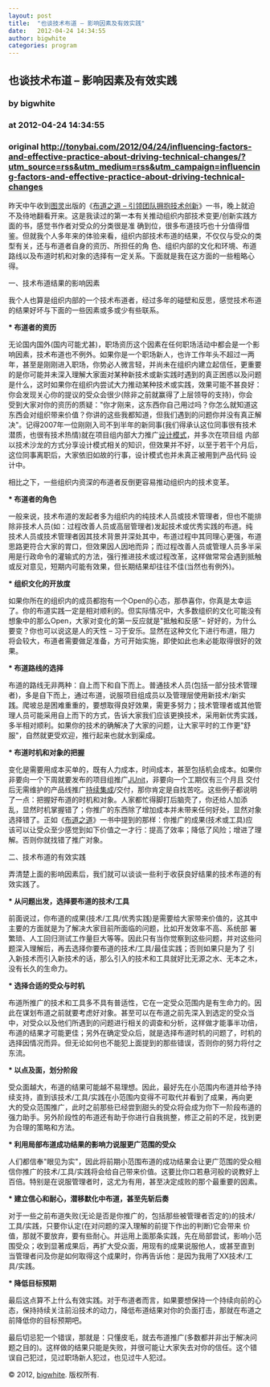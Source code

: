 ```yaml
---
layout: post
title:  "也谈技术布道 – 影响因素及有效实践"
date:   2012-04-24 14:34:55
author: bigwhite
categories: program
---
```


## 也谈技术布道 – 影响因素及有效实践
### by bigwhite
### at 2012-04-24 14:34:55
### original <http://tonybai.com/2012/04/24/influencing-factors-and-effective-practice-about-driving-technical-changes/?utm_source=rss&utm_medium=rss&utm_campaign=influencing-factors-and-effective-practice-about-driving-technical-changes>

<p>昨天中午收到<a href="http://www.ituring.com.cn/">图灵</a>出版的《<a href="http://book.douban.com/subject/6990284/">布道之道 – 引领团队拥抱技术创新</a>》一书，晚上就迫不及待地翻看开来。这是我读过的第一本有关推动组织内部技术变更/创新实践方面的书，感觉书作者对受众的分类很是准 确到位，很多布道技巧也十分值得借鉴。但就我个人多年来的体验来看，组织内部技术布道的结果，不仅仅与受众的类型有关，还与布道者自身的资历、所担任的角 色、组织内部的文化和环境、布道路线以及布道时机和对象的选择有一定关系。下面就是我在这方面的一些粗略心得。</p>
<p>一、技术布道结果的影响因素</p>
<p>我个人也算是组织内部的一个技术布道者，经过多年的碰壁和反思，感觉技术布道的结果好坏与下面的一些因素或多或少有些联系。</p>
<p><strong>* 布道者的资历</strong></p>
<p>无论国内国外(国内可能尤甚)，职场资历这个因素在任何职场活动中都会是一个影响因素，技术布道也不例外。如果你是一个职场新人，也许工作年头不超过一两 年，甚至是刚刚进入职场，你势必人微言轻，并尚未在组织内建立起信任，更重要的是你可能并未深入理解大家面对某种新技术或新实践时遇到的真正困惑以及问题 是什么，这时如果你在组织内尝试大力推动某种技术或实践，效果可能不甚良好：你会发现关心你的提议的受众会很少(除非之前就赢得了上层领导的支持)，你会 受到大家对你的资历的质疑：&quot;你才刚来，这东西你自己用过吗？你怎么就知道这东西会对组织带来价值？你讲的这些我都知道，但我们遇到的问题你并没有真正解 决&quot;。记得2007年一位刚刚入司不到半年的新同事(我们得承认这位同事很有技术潜质，也很有技术热情)就在项目组内部大力推广<a href="http://tonybai.com/tag/%E8%AE%BE%E8%AE%A1%E6%A8%A1%E5%BC%8F">设计模式</a>，并多次在项目组 内部以技术沙龙的方式分享设计模式相关的知识，但效果并不好，以至于若干个月后，这位同事离职后，大家依旧如故的行事，设计模式也并未真正被用到产品代码 设计中。</p>
<p>相比之下，一些组织内资深的布道者反倒更容易推动组织内的技术变革。</p>
<p><strong>* 布道者的角色</strong></p>
<p>一般来说，技术布道的发起者多为组织内的纯技术人员或技术管理者，但也不能排除非技术人员(如：过程改善人员或高层管理者)发起技术或优秀实践的布道。纯 技术人员或技术管理者因其技术背景并深处其中，布道过程中其同理心更强，布道思路更符合大家的胃口，但效果因人因地而异；而过程改善人员或管理人员多半采 用是行政命令的灌输式的方法，强行推进技术或过程改革，这样做常常会遇到抵触或反对意见，短期内可能有效果，但长期结果却往往不佳(当然也有例外)。</p>
<p><strong>* 组织文化的开放度</strong></p>
<p>如果你所在的组织内的成员都抱有一个Open的心态，那恭喜你，你真是太幸运了。你的布道实践一定是相对顺利的。但实际情况中，大多数组织的文化可能没有 想象中的那么Open，大家对变化的第一反应就是&quot;抵触和反感&quot;– 好好的，为什么要变？你也可以说这是人的天性 – 习于安乐。显然在这种文化下进行布道，阻力将会较大，布道者需要做足准备，方可开始实施，即使如此也未必能取得很好的效果。</p>
<p><strong>* 布道路线的选择</strong></p>
<p>布道的路线无非两种：自上而下和自下而上。普通技术人员(包括一部分技术管理者)，多是自下而上，通过布道，说服项目组成员以及管理层使用新技术/新实 践。爬坡总是困难重重的，要想取得良好效果，需更多努力；技术管理者或其他管理人员可能采用自上而下的方式，告诉大家我们应该更换技术，采用新优秀实践， 多半相对顺利。如果你的技术的确解决了大家的问题，让大家平时的工作更&quot;舒服&quot;，自然就更受欢迎，推行起来也就水到渠成。</p>
<p><strong>* 布道时机和对象的把握</strong></p>
<p>变化是需要用成本买单的，既有人力成本，时间成本，甚至包括机会成本。如果你非要向一个下周就要发布的项目组推广<a href="http://junit.org">JUnit</a>，非要向一个工期仅有三个月且 交付后无需维护的产品线推广<a href="http://tonybai.com/2012/02/14/install-and-configure-jenkins/">持续集成</a>/交付，那你肯定是自找苦吃。这些例子都说明了一点：把握好布道的时机和对象。人家都忙得脚打后脑壳了，你还给人加添 乱，显然时机掌握错了；你推广的东西除了增加成本并未带来任何好处，显然对象选择错了。正如《<a href="http://www.amazon.com/Driving-Technical-Change-Terrence-Ryan/dp/1934356603">布道之道</a>》一书中提到的那样：你推广的成果(技术或工具)应 该可以让受众至少感觉到如下价值之一才行：提高了效率；降低了风险；增进了理解。否则你就找错了推广对象。</p>
<p>二、技术布道的有效实践</p>
<p>弄清楚上面的影响因素后，我们就可以谈谈一些利于收获良好结果的技术布道的有效实践了。</p>
<p><strong>* 从问题出发，选择要布道的技术/工具</strong></p>
<p>前面说过，你布道的成果(技术/工具/优秀实践)是需要给大家带来价值的，这其中主要的方面就是为了解决大家目前所面临的问题，比如开发效率不高、系统部 署繁琐、人工回归测试工作量巨大等等。因此只有当你觉察到这些问题，并对这些问题深入理解后，再去选择你要布道的技术/工具/最佳实践；否则如果只是为了 引入新技术而引入新技术的话，那么引入的技术和工具就好比无源之水、无本之木，没有长久的生命力。</p>
<p><strong>* 选择合适的受众与时机</strong></p>
<p>布道所推广的技术和工具多不具有普适性，它在一定受众范围内是有生命力的。因此在谋划布道之前就要考虑好对象。甚至可以在布道之前先深入到选定的受众当 中，对受众以及他们所遇到的问题进行相关的调查和分析，这样做才能事半功倍，布道的结果才可能更佳；另外在确定受众后，就是选择布道时机的问题了，时机的 选择因情况而异。但无论如何也不能犯上面提到的那些错误，否则你的努力将付之东流。</p>
<p><strong>* 以点及面，划分阶段</strong></p>
<p>受众面越大，布道的结果可能越不易理想。因此，最好先在小范围内布道并给予持续支持，直到该技术/工具/实践在小范围内变得不可取代并看到了成果，再向更 大的受众范围推广，此时之前那些已经尝到甜头的受众将会成为你下一阶段布道的强力助手。另外阶段性的布道还有助于你进行自我挑整，修正之前的不足，找到更 为合理的策略和方法。</p>
<p><strong>* 利用局部布道成功结果的影响力说服更广范围的受众</strong></p>
<p>人们都信奉&quot;眼见为实&quot;，因此将前期小范围布道的成功结果会让更广范围的受众相信你推广的技术/工具/实践将会给自己带来价值。这要比你口若悬河般的说教好上百倍。特别是在说服管理者时，这尤为有用，甚至决定成败的那个最重要的因素。</p>
<p><strong>* 建立信心和耐心，潜移默化中布道，甚至先斩后奏</strong></p>
<p>对于一些之前布道失败(无论是否是你推广的，包括那些被管理者否定的)的技术/工具/实践，只要你认定(在对问题的深入理解的前提下作出的判断)它会带来 价值，那就不要放弃，要有些耐心。并运用上面那条实践，先在局部尝试，影响小范围受众；收到显著成果后，再扩大受众面，用现有的成果说服他人，或甚至直到 当管理者问及你是如何取得这个成果时，你再告诉他：是因为我用了XX技术/工具/实践。</p>
<p><strong>* 降低目标预期</strong></p>
<p>最后这点算不上什么有效实践。对于布道者而言，如果要想保持一个持续向前的心态，保持持续关注前沿技术的动力，降低布道结果对你的负面打击，那就在布道之前降低你的目标预期吧。</p>
<p>最后切忌犯一个错误，那就是：只懂皮毛，就去布道推广(多数都并非出于解决问题之目的)。这样做的结果只能是失败，并很可能让大家失去对你的信任。这个错误自己犯过，见过职场新人犯过，也见过牛人犯过。</p>
<p style="text-align:left">© 2012, <a href="http://tonybai.com">bigwhite</a>. 版权所有. </p><img src="http://www1.feedsky.com/t1/657315840/bigwhite/feedsky/s.gif?r=http://tonybai.com/2012/04/24/influencing-factors-and-effective-practice-about-driving-technical-changes/?utm_source=rss&amp;utm_medium=rss&amp;utm_campaign=influencing-factors-and-effective-practice-about-driving-technical-changes" border="0" height="0" width="0">